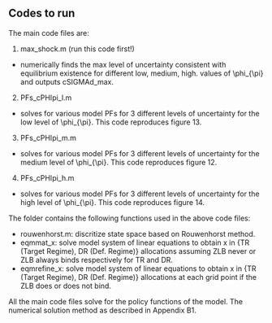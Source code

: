 ## Codes to run
The main code files are:
1. max_shock.m (run this code first!)
  - numerically finds the max level of uncertainty consistent with equilibrium existence for different low, medium, high. values of \phi_{\pi} and outputs cSIGMAd_max.
2. PFs_cPHIpi_l.m
  - solves for various model PFs for 3 different levels of uncertainty for the low level of \phi_{\pi}. This code reproduces figure 13.
3. PFs_cPHIpi_m.m
  - solves for various model PFs for 3 different levels of uncertainty for the medium level of \phi_{\pi}. This code reproduces figure 12.
4. PFs_cPHIpi_h.m
  - solves for various model PFs for 3 different levels of uncertainty for the high level of \phi_{\pi}. This code reproduces figure 14.

The folder contains the following functions used in the above code files:
  - rouwenhorst.m: discritize state space based on Rouwenhorst method.
  - eqmmat_x: solve model system of linear equations to obtain x in {TR (Target Regime), DR (Def. Regime)} allocations assuming ZLB never or ZLB always binds respectively for TR and DR.
  - eqmrefine_x: solve model system of linear equations to obtain x in {TR (Target Regime), DR (Def. Regime)} allocations at each grid point if the ZLB does or does not bind.  

All the main code files solve for the policy functions of the model. The numerical solution method as described in Appendix B1.
